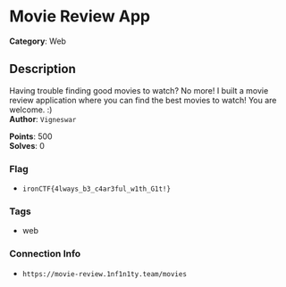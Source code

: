 # Movie Review App

**Category**: Web

## Description

Having trouble finding good movies to watch? No more! I built a movie review application where you can find the best movies to watch! You are welcome. :)  
**Author**: `Vigneswar`

**Points**: 500  
**Solves**: 0

### Flag

- `ironCTF{4lways_b3_c4ar3ful_w1th_G1t!}`

### Tags

- web

### Connection Info

- `https://movie-review.1nf1n1ty.team/movies`
